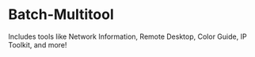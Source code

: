 # Batch-Multitool
Includes tools like Network Information, Remote Desktop, Color Guide, IP Toolkit, and more!
